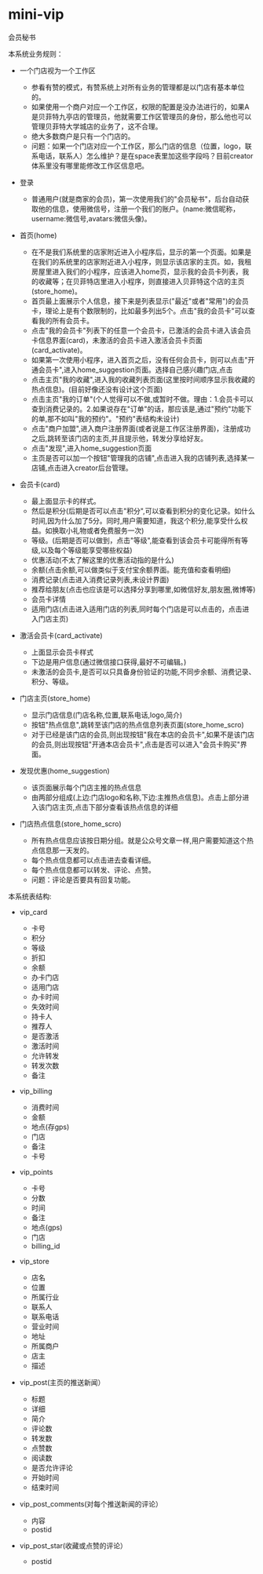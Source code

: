 # mini-vip
会员秘书

本系统业务规则：
- 一个门店视为一个工作区
    - 参看有赞的模式，有赞系统上对所有业务的管理都是以门店有基本单位的。
    - 如果使用一个商户对应一个工作区，权限的配置是没办法进行的，如果A是贝菲特九亭店的管理员，他就需要工作区管理员的身份，那么他也可以管理贝菲特大学城店的业务了，这不合理。
    - 绝大多数商户是只有一个门店的。
    - 问题：如果一个门店对应一个工作区，那么门店的信息（位置，logo，联系电话，联系人）怎么维护？是在space表里加这些字段吗？目前creator体系里没有哪里能修改工作区信息吧。
- 登录
    - 普通用户(就是商家的会员)，第一次使用我们的"会员秘书"，后台自动获取他的信息，使用微信号，注册一个我们的账户。(name:微信昵称，username:微信号,avatars:微信头像)。
- 首页(home)
    - 在不是我们系统里的店家附近进入小程序后，显示的第一个页面。如果是在我们的系统里的店家附近进入小程序，则显示该店家的主页。如，我租房屋里进入我们的小程序，应该进入home页，显示我的会员卡列表，我的收藏等；在贝菲特店里进入小程序，则直接进入贝菲特这个店的主页(store_home)。
    - 首页最上面展示个人信息，接下来是列表显示("最近"或者"常用")的会员卡，理论上是有个数限制的，比如最多列出5个。点击"我的会员卡"可以查看我的所有会员卡。
    - 点击"我的会员卡"列表下的任意一个会员卡，已激活的会员卡进入该会员卡信息界面(card)，未激活的会员卡进入激活会员卡页面(card_activate)。
    - 如果第一次使用小程序，进入首页之后，没有任何会员卡，则可以点击"开通会员卡",进入home_suggestion页面。选择自己感兴趣门店,点击
    - 点击主页"我的收藏",进入我的收藏列表页面(这里按时间顺序显示我收藏的热点信息)。(目前好像还没有设计这个页面)
    - 点击主页"我的订单"(个人觉得可以不做,或暂时不做。理由：1.会员卡可以查到消费记录的。2.如果说存在"订单"的话，那应该是,通过"预约"功能下的单,那不如叫"我的预约"。"预约"表结构未设计)
    - 点击"商户加盟",进入商户注册界面(或者说是工作区注册界面)，注册成功之后,跳转至该门店的主页,并且提示他，转发分享给好友。
    - 点击"发现",进入home_suggestion页面
    - 主页是否可以加一个按钮"管理我的店铺",点击进入我的店铺列表,选择某一店铺,点击进入creator后台管理。
- 会员卡(card)
    - 最上面显示卡的样式。
    - 然后是积分(后期是否可以点击"积分",可以查看到积分的变化记录。如什么时间,因为什么加了5分。同时,用户需要知道，我这个积分,能享受什么权益。如换取小礼物或者免费服务一次)
    - 等级。(后期是否可以做到，点击"等级",能查看到该会员卡可能得所有等级,以及每个等级能享受哪些权益)
    - 优惠活动(不太了解这里的优惠活动指的是什么)
    - 余额(点击余额,可以做类似于支付宝余额界面。能充值和查看明细)
    - 消费记录(点击进入消费记录列表,未设计界面)
    - 推荐给朋友(点击也应该是可以选择分享到哪里,如微信好友,朋友圈,微博等)
    - 会员卡详情
    - 适用门店(点击进入适用门店的列表,同时每个门店是可以点击的，点击进入门店主页)

- 激活会员卡(card_activate)
    - 上面显示会员卡样式
    - 下边是用户信息(通过微信接口获得,最好不可编辑。)
    - 未激活的会员卡,是否可以只具备身份验证的功能,不同步余额、消费记录、积分、等级。
- 门店主页(store_home)
    - 显示门店信息(门店名称,位置,联系电话,logo,简介)
    - 按钮"热点信息",跳转至该门店的热点信息列表页面(store_home_scro)
    - 对于已经是该门店的会员,则出现按钮"我在本店的会员卡",如果不是该门店的会员,则出现按钮"开通本店会员卡",点击是否可以进入"会员卡购买"界面。
- 发现优惠(home_suggestion)
    - 该页面展示每个门店主推的热点信息
    - 由两部分组成(上边:门店logo和名称,下边:主推热点信息)。点击上部分进入该门店主页,点击下部分查看该热点信息的详细
- 门店热点信息(store_home_scro)
    - 所有热点信息应该按日期分组。就是公众号文章一样,用户需要知道这个热点信息那一天发的。
    - 每个热点信息都可以点击进去查看详细。
    - 每个热点信息都可以转发、评论、点赞。
    - 问题：评论是否要具有回复功能。

本系统表结构:
    
- vip_card 
    - 卡号
    - 积分
    - 等级
    - 折扣
    - 余额
    - 办卡门店
    - 适用门店
    - 办卡时间
    - 失效时间
    - 持卡人
    - 推荐人
    - 是否激活
    - 激活时间
    - 允许转发
    - 转发次数
    - 备注

-  vip_billing
    - 消费时间
    - 金额
    - 地点(存gps)
    - 门店
    - 备注
    - 卡号

-  vip_points
    - 卡号
    - 分数
    - 时间
    - 备注
    - 地点(gps)
    - 门店
    - billing_id

- vip_store
    - 店名
    - 位置
    - 所属行业
    - 联系人
    - 联系电话
    - 营业时间
    - 地址
    - 所属商户
    - 店主
    - 描述

- vip_post(主页的推送新闻）
    - 标题
    - 详细
    - 简介
    - 评论数
    - 转发数
    - 点赞数
    - 阅读数
    - 是否允许评论
    - 开始时间
    - 结束时间
- vip_post_comments(对每个推送新闻的评论）
    - 内容
    - postid
- vip_post_star(收藏或点赞的评论）
    - postid

